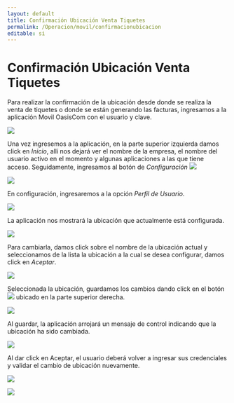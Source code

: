 ```yaml
---
layout: default
title: Confirmación Ubicación Venta Tiquetes
permalink: /Operacion/movil/confirmacionubicacion
editable: si
---
```


# Confirmación Ubicación Venta Tiquetes

Para realizar la confirmación de la ubicación desde donde se realiza la venta de tiquetes o donde se están generando las facturas, ingresamos a la aplicación Movil OasisCom con el usuario y clave.  

![](movil3.png)

Una vez ingresemos a la aplicación, en la parte superior izquierda damos click en _Inicio_, allí nos dejará ver el nombre de la empresa, el nombre del usuario activo en el momento y algunas aplicaciones a las que tiene acceso. Seguidamente, ingresamos al botón de _Configuración_ ![](configuracion.png) 

![](movil4.png)

En configuración, ingresaremos a la opción _Perfil de Usuario_.  

![](movil5.png)

La aplicación nos mostrará la ubicación que actualmente está configurada.  

![](movil6.png)

Para cambiarla, damos click sobre el nombre de la ubicación actual y seleccionamos de la lista la ubicación a la cual se desea configurar, damos click en _Aceptar_.  

![](movil7.png)

Seleccionada la ubicación, guardamos los cambios dando click en el botón ![](guardar.png) ubicado en la parte superior derecha.  

![](movil8.png)

Al guardar, la aplicación arrojará un mensaje de control indicando que la ubicación ha sido cambiada.  

![](movil9.png)

Al dar click en Aceptar, el usuario deberá volver a ingresar sus credenciales y validar el cambio de ubicación nuevamente.  

![](movil3.png)

![](movil11.png)


